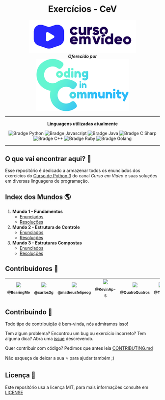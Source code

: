 
<h1 align="center">
   Exercícios - CeV
</h1>

<div align="center">
   <a href="https://www.cursoemvideo.com/">
      <img src="./.github/assets/images/curso_em_video.png" alt="Logo Curso em Vídeo" width="350px" />
   </a>
</div>

<div align="center">
   <b><i>Oferecido por</i></b> </br>
   <a href="https://github.com/Coding-in-community">
      <img src="./.github/assets/images/coding_in_community.png" alt="Logo Coding in Community" width="300px" />
   </a>
</div>

---

<div align="center">

   **Linguagens utilizadas atualmente**

   <img src="https://img.shields.io/badge/-Python-3776AB?logo=python&style=for-the-badge&logoColor=white" alt="Bradge Python" />

   <img src="https://img.shields.io/badge/-Javascript-F7DF1E?logo=javascript&style=for-the-badge&logoColor=black" alt="Bradge Javascript" />

   <img src="https://img.shields.io/badge/-Java-007396?logo=java&style=for-the-badge&logoColor=white" alt="Bradge Java" />

   <img src="https://img.shields.io/badge/-C Sharp-239120?logo=c-sharp&style=for-the-badge&logoColor=white" alt="Bradge C Sharp" />

   <img src="https://img.shields.io/badge/-C++-00599C?logo=c%2B%2B&style=for-the-badge&logoColor=white" alt="Bradge C++" />

   <img src="https://img.shields.io/badge/-Ruby-CC342D?logo=ruby&style=for-the-badge&logoColor=white" alt="Bradge Ruby" />

   <img src="https://img.shields.io/badge/-Golang-00ADD8?logo=go&style=for-the-badge&logoColor=white" alt="Bradge Golang" />
</div>

---

## O que vai encontrar aqui? 👀

Esse repositório é dedicado a armazenar todos os enunciados dos exercícios do [Curso de Python 3](https://www.youtube.com/playlist?list=PLHz_AreHm4dm6wYOIW20Nyg12TAjmMGT-) do canal *Curso em Vídeo* e suas soluções em diversas linguagens de programação.


## Index dos Mundos 🌎

1. **Mundo 1 - Fundamentos**  
   - [Enunciados](exs/mundo_1/enunciados.md#enunciados---mundo-1)  
   - [Resoluções](exs/mundo_1/readme.md#linguagens)
2. **Mundo 2 - Estrutura de Controle**  
   - [Enunciados](exs/mundo_2/enunciados.md#enunciados---mundo-2)  
   - [Resoluções](exs/mundo_2/readme.md#linguagens)
3. **Mundo 3 - Estruturas Compostas**  
   - [Enunciados](exs/mundo_3/enunciados.md#enunciados---mundo-3)  
   - [Resoluções](exs/mundo_3/readme.md#linguagens)


## Contribuidores 🖖

| [<img src="https://avatars2.githubusercontent.com/u/49632633?s=115" /><br /><sub>@BearingMe</sub>](https://github.com/BearingMe) | [<img src="https://avatars2.githubusercontent.com/u/52337966?s=115" /><br /><sub>@carlos3g</sub>](https://github.com/carlos3g) | [<img src="https://avatars3.githubusercontent.com/u/50463866?s=115" /><br /><sub>@matheusfelipeog</sub>](https://github.com/matheusfelipeog) |  [<img src="https://avatars1.githubusercontent.com/u/52904595?s=115" /><br /><sub>@KevinAp-5</sub>](https://github.com/KevinAp-5) |  [<img src="https://avatars1.githubusercontent.com/u/57228436?s=115" /><br /><sub>@QuatroQuatros</sub>](https://github.com/QuatroQuatros) |  [<img src="https://avatars1.githubusercontent.com/u/33698647?s=115" /><br /><sub>@Typhz</sub>](https://github.com/Typhz) | 
|:-:|:-:|:-:|:-:|:-:|:-:|


## Contribuindo 🤝

Todo tipo de contribuição é bem-vinda, nós admiramos isso!

Tem algum problema? Encontrou um bug ou exercício incorreto? Tem alguma dica? Abra uma [issue](https://github.com/Coding-in-community/exercicios-CeV/issues) descrevendo.

Quer contribuir com código? Pedimos que antes leia [CONTRIBUTING.md](https://github.com/Coding-in-community/exercicios-CeV/blob/main/CONTRIBUTING.md#guia-para-contribuidores)

Não esqueça de deixar a sua ⭐ para ajudar também ;)


## Licença 📜

Este repositório usa a licença MIT, para mais informações consulte em [LICENSE](https://github.com/Coding-in-community/exercicios-CeV/blob/main/LICENSE)
